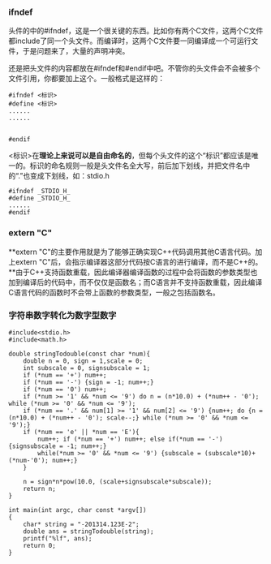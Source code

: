 ### ifndef

头件的中的#ifndef，这是一个很关键的东西。比如你有两个C文件，这两个C文件都include了同一个头文件。而编译时，这两个C文件要一同编译成一个可运行文件，于是问题来了，大量的声明冲突。 

还是把头文件的内容都放在#ifndef和#endif中吧。不管你的头文件会不会被多个文件引用，你都要加上这个。一般格式是这样的： 

```
#ifndef <标识> 
#define <标识> 
...... 
...... 


#endif 
```

<标识>在**理论上来说可以是自由命名的**，但每个头文件的这个“标识”都应该是唯一的。标识的命名规则一般是头文件名全大写，前后加下划线，并把文件名中的“.”也变成下划线，如：stdio.h 

```
#ifndef _STDIO_H_ 
#define _STDIO_H_ 
...... 
#endif 
```

### **extern "C"**

**extern "C"的主要作用就是为了能够正确实现C++代码调用其他C语言代码。加上extern "C"后，会指示编译器这部分代码按C语言的进行编译，而不是C++的。**由于C++支持函数重载，因此编译器编译函数的过程中会将函数的参数类型也加到编译后的代码中，而不仅仅是函数名；而C语言并不支持函数重载，因此编译C语言代码的函数时不会带上函数的参数类型，一般之包括函数名。



### 字符串数字转化为数字型数字

```
#include<stdio.h>
#include<math.h>

double stringTodouble(const char *num){
    double n = 0, sign = 1,scale = 0;
    int subscale = 0, signsubscale = 1;
    if (*num == '+') num++;
    if (*num == '-') {sign = -1; num++;}
    if (*num == '0') num++;
    if (*num >= '1' && *num <= '9') do n = (n*10.0) + (*num++ - '0'); while (*num >= '0' && *num <= '9');
    if (*num == '.' && num[1] >= '1' && num[2] <= '9') {num++; do {n = (n*10.0) + (*num++ - '0'); scale--;} while (*num >= '0' && *num <= '9');}
    if (*num == 'e' || *num == 'E'){
        num++; if (*num == '+') num++; else if(*num == '-') {signsubscale = -1; num++;}
        while(*num >= '0' && *num <= '9') {subscale = (subscale*10)+(*num-'0'); num++;}
    } 
    
    n = sign*n*pow(10.0, (scale+signsubscale*subscale));
    return n;
}

int main(int argc, char const *argv[])
{
    char* string = "-201314.123E-2";
    double ans = stringTodouble(string);
    printf("%lf", ans);
    return 0;
}
```



